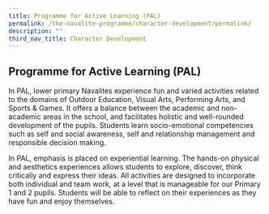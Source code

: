 ```yaml
---
title: Programme for Active Learning (PAL)
permalink: /the-navalite-programme/character-development/permalink/
description: ""
third_nav_title: Character Development
---
```

## Programme for Active Learning (PAL)

In PAL, lower primary Navalites experience fun and varied activities related to the domains of Outdoor Education, Visual Arts, Performing Arts, and Sports & Games. It offers a balance between the academic and non-academic areas in the school, and facilitates holistic and well-rounded development of the pupils. Students learn socio-emotional competencies such as self and social awareness, self and relationship management and responsible decision making.

In PAL, emphasis is placed on experiential learning. The hands-on physical and aesthetics experiences allows students to explore, discover, think critically and express their ideas. All activities are designed to incorporate both individual and team work, at a level that is manageable for our Primary 1 and 2 pupils. Students will be able to reflect on their experiences as they have fun and enjoy themselves.


